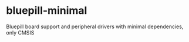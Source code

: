 # bluepill-minimal
Bluepill board support and peripheral drivers with minimal dependencies, only CMSIS
